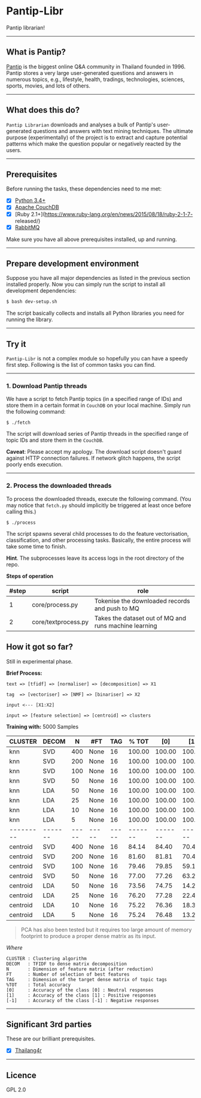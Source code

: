 # Pantip-Libr

Pantip librarian!

---

## What is Pantip?

[Pantip](http://www.pantip.com) is the biggest online Q&A community 
in Thailand founded in 1996. Pantip stores a very large 
user-generated questions and answers in numerous topics, 
e.g., lifestyle, health, tradings, technologies, sciences, 
sports, movies, and lots of others. 

---

## What does this do?

`Pantip Librarian` downloads and analyses a bulk of 
Pantip's user-generated questions and answers with 
text mining techniques. The ultimate purpose (experimentally) 
of the project is to extract and capture potential 
patterns which make the question popular or 
negatively reacted by the users.

---

## Prerequisites

Before running the tasks, these dependencies need to me met:

- [x] [Python 3.4+](https://www.python.org/download/releases/3.4.3/)
- [x] [Apache CouchDB](http://couchdb.apache.org/)
- [x] [Ruby 2.1+](https://www.ruby-lang.org/en/news/2015/08/18/ruby-2-1-7-
released/)
- [x] [RabbitMQ](https://www.rabbitmq.com)

Make sure you have all above prerequisites installed, up and running.

---

## Prepare development environment

Suppose you have all major dependencies as listed in the previous 
section installed properly. Now you can simply run the script 
to install all development dependencies:

```bash
$ bash dev-setup.sh
```

The script basically collects and installs all Python libraries you 
need for running the library.

---

## Try it

`Pantip-Libr` is not a complex module so hopefully you can have a 
speedy first step. Following is the list of common tasks you can 
find.

---

### 1. Download Pantip threads

We have a script to fetch Pantip topics (in a specified range of IDs) 
and store them in a certain format in `CouchDB` on your local machine. 
Simply run the following command:

```
$ ./fetch
```

The script will download series of Pantip threads in the 
specified range of topic IDs and store them in the `CouchDB`.

**Caveat**: Please accept my apology. The download script doesn't 
guard against HTTP connection failures. If network glitch happens, 
the script poorly ends execution.

---

### 2. Process the downloaded threads

To process the downloaded threads, execute the following 
command. (You may notice that `fetch.py` should implicitly 
be triggered at least once before calling this.)

```
$ ./process
```

The script spawns several child processes to do the feature vectorisation, 
classification, and other processing tasks. Basically, the entire 
process will take some time to finish.

**Hint**. The subprocesses leave its access logs in the root directory 
of the repo.

**Steps of operation**

| #step | script | role |
|----|----|----|
| 1 | core/process.py | Tokenise the downloaded records and push to MQ
| 2 | core/textprocess.py | Takes the dataset out of MQ and runs machine learning


## How it got so far?

Still in experimental phase. 

**Brief Process:**

```text
text => [tfidf] => [normaliser] => [decomposition] => X1

tag  => [vectoriser] => [NMF] => [binariser] => X2

input <--- [X1:X2]

input => [feature selection] => [centroid] => clusters
```

**Training with:** 5000 Samples

|CLUSTER  | DECOM |  N  | #FT | TAG | % TOT |  [0]  |  [1]  |  [-1]
|---------|-------|-----|-----|-----|-------|-------|-------|-------
|  knn    |  SVD  | 400 | None|  16 | 100.00| 100.00| 100.00| 100.00
|  knn    |  SVD  | 200 | None|  16 | 100.00| 100.00| 100.00| 100.00
|  knn    |  SVD  | 100 | None|  16 | 100.00| 100.00| 100.00| 100.00
|  knn    |  SVD  |  50 | None|  16 | 100.00| 100.00| 100.00| 100.00  
|  knn    |  LDA  |  50 | None|  16 | 100.00| 100.00| 100.00| 100.00
|  knn    |  LDA  |  25 | None|  16 | 100.00| 100.00| 100.00| 100.00
|  knn    |  LDA  |  10 | None|  16 | 100.00| 100.00| 100.00| 100.00
|  knn    |  LDA  |  5  | None|  16 | 100.00| 100.00| 100.00| 100.00
|---------|-------|-----|-----|-----|-------|-------|-------|-------
|centroid |  SVD  | 400 | None|  16 | 84.14 | 84.40 | 70.41 | 100.00
|centroid |  SVD  | 200 | None|  16 | 81.60 | 81.81 | 70.41 | 100.00
|centroid |  SVD  | 100 | None|  16 | 79.46 | 79.85 | 59.18 | 100.00
|centroid |  SVD  |  50 | None|  16 | 77.00 | 77.26 | 63.27 | 100.00
|centroid |  LDA  |  50 | None|  16 | 73.56 | 74.75 | 14.29 | 66.67 
|centroid |  LDA  |  25 | None|  16 | 76.20 | 77.28 | 22.45 | 66.67 
|centroid |  LDA  |  10 | None|  16 | 75.22 | 76.36 | 18.37 | 66.67 
|centroid |  LDA  |  5  | None|  16 | 75.24 | 76.48 | 13.27 | 66.67 


> PCA has also been tested but it requires too large amount 
of memory footprint to produce a proper dense matrix as its input.

*Where*

```text
CLUSTER : Clustering algorithm
DECOM   : TFIDF to dense matrix decomposition
N       : Dimension of feature matrix (after reduction)
FT      : Number of selection of best features
TAG     : Dimension of the target dense matrix of topic tags
%TOT    : Total accuracy
[0]     : Accuracy of the class [0] : Neutral responses
[1]     : Accuracy of the class [1] : Positive responses
[-1]    : Accuracy of the class [-1] : Negative responses
```

---


## Significant 3rd parties

These are our brilliant prerequisites.

- [x] [Thailang4r](https://github.com/veer66/thailang4r)

---

## Licence

GPL 2.0

